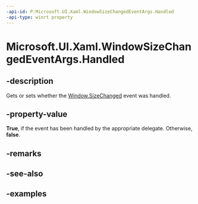 ```yaml
---
-api-id: P:Microsoft.UI.Xaml.WindowSizeChangedEventArgs.Handled
-api-type: winrt property
---
```


# Microsoft.UI.Xaml.WindowSizeChangedEventArgs.Handled

<!--
public bool Handled { get; set; }
-->

## -description

Gets or sets whether the [Window.SizeChanged](window_sizechanged.md) event was handled.

## -property-value

**True**, if the event has been handled by the appropriate delegate. Otherwise, **false**.

## -remarks

## -see-also

## -examples
